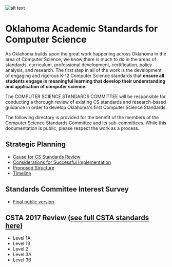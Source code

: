![alt text][sde-logo]

# Oklahoma Academic Standards for Computer Science

As Oklahoma builds upon the great work happening across Oklahoma in the area of Computer Science, we know there is much to do in the areas of standards, curriculum, professional development, certification, policy analysis, and research. The first step in all of the work is the development of engaging and rigorous K-12 Computer Science standards that **ensure all students engage in meaningful learning that develop their understanding and application of computer science.**

The COMPUTER SCIENCE STANDARDS COMMITTEE will be responsible for conducting a thorough review of existing CS standards and research-based guidance in order to develop Oklahoma's first Computer Science Standards.

The following directory is provided for the benefit of the members of the Computer Science Standards Committee and its sub-committees. While this documentation is public, please respect the work as a process.

## Strategic Planning
* [Cause for CS Standards Review](stategicplan/cause.md)
* [Considerations for Successful Implementation](stategicplan/considerations.md)
* [Proposed Structure](stategicplan/structure.md)
* [Timeline](stategicplan/timeline.md)

## Standards Committee Interest Survey
* [Final public version](https://goo.gl/forms/qPWTgZwHN6QU5MGT2)

## CSTA 2017 Review ([see full CSTA standards here](https://sites.google.com/site/cstastandards/progression))
* Level 1A
* Level 1B
* Level 2
* Level 3A
* Level 3B

[sde-logo]: http://sde.ok.gov/sde/sites/ok.gov.sde/files/OSDE%20Logo%20Horizontal%20600%20Full%20Color.png
